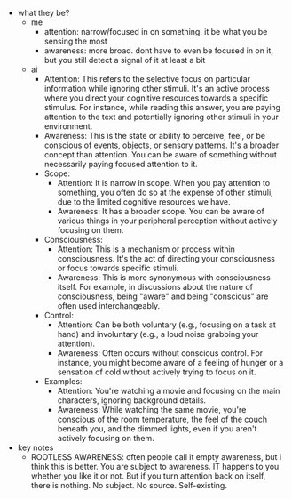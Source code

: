   * what they be?
    * me
      * attention: narrow/focused in on something. it be what you be sensing the most
      * awareness: more broad. dont have to even be focused in on it, but you still detect a signal of it at least a bit
    * ai
      * Attention: This refers to the selective focus on particular information while ignoring other stimuli. It's an active process where you direct your cognitive resources towards a specific stimulus. For instance, while reading this answer, you are paying attention to the text and potentially ignoring other stimuli in your environment.
      * Awareness: This is the state or ability to perceive, feel, or be conscious of events, objects, or sensory patterns. It's a broader concept than attention. You can be aware of something without necessarily paying focused attention to it.
      * Scope:
        * Attention: It is narrow in scope. When you pay attention to something, you often do so at the expense of other stimuli, due to the limited cognitive resources we have.
        * Awareness: It has a broader scope. You can be aware of various things in your peripheral perception without actively focusing on them.
      * Consciousness:
        * Attention: This is a mechanism or process within consciousness. It's the act of directing your consciousness or focus towards specific stimuli.
        * Awareness: This is more synonymous with consciousness itself. For example, in discussions about the nature of consciousness, being "aware" and being "conscious" are often used interchangeably.
      * Control:
        * Attention: Can be both voluntary (e.g., focusing on a task at hand) and involuntary (e.g., a loud noise grabbing your attention).
        * Awareness: Often occurs without conscious control. For instance, you might become aware of a feeling of hunger or a sensation of cold without actively trying to focus on it.
      * Examples:
        * Attention: You're watching a movie and focusing on the main characters, ignoring background details.
        * Awareness: While watching the same movie, you're conscious of the room temperature, the feel of the couch beneath you, and the dimmed lights, even if you aren't actively focusing on them.
  * key notes
    * ROOTLESS AWARENESS: often people call it empty awareness, but i think this is better. You are subject to awareness. IT happens to you whether you like it or not. But if you turn attention back on itself, there is nothing. No subject. No source. Self-existing.